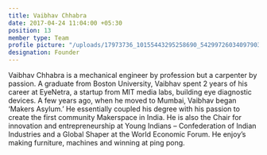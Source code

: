 ```yaml
---
title: Vaibhav Chhabra
date: 2017-04-24 11:04:00 +05:30
position: 13
member type: Team
profile picture: "/uploads/17973736_10155443295258690_5429972603409790332_o.jpg"
designation: Founder
---
```


Vaibhav Chhabra is a mechanical engineer by profession but a carpenter by passion. A graduate from Boston University, Vaibhav spent 2 years of his career at EyeNetra, a startup from MIT media labs, building eye diagnostic devices. A few years ago, when he moved to Mumbai, Vaibhav began ‘Makers Asylum.’ He essentially coupled his degree with his passion to create the first community Makerspace in India. He is also the Chair for innovation and entrepreneurship at Young Indians – Confederation of Indian Industries and a Global Shaper at the World Economic Forum. He enjoy’s making furniture, machines and winning at ping pong.